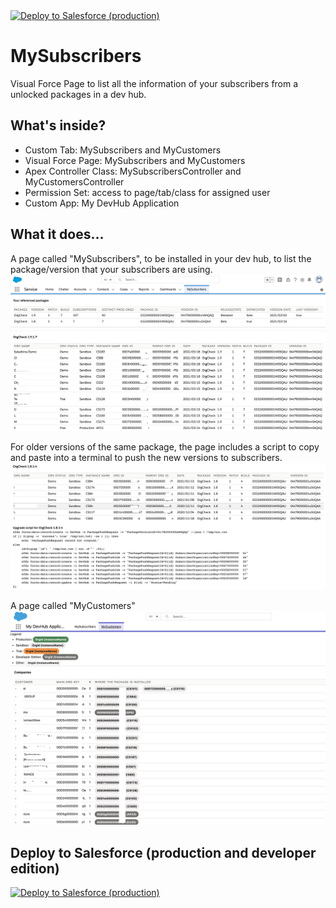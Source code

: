<a href="https://githubsfdeploy.herokuapp.com/app/githubdeploy/VinceFINET/MySubscribers?ref=master">
  <img alt="Deploy to Salesforce (production)" src="https://raw.githubusercontent.com/afawcett/githubsfdeploy/master/deploy.png">
</a>

# MySubscribers
Visual Force Page to list all the information of your subscribers from a unlocked packages in a dev hub.

## What's inside?
- Custom Tab: MySubscribers and MyCustomers
- Visual Force Page: MySubscribers and MyCustomers
- Apex Controller Class: MySubscribersController and MyCustomersController
- Permission Set: access to page/tab/class for assigned user
- Custom App: My DevHub Application

## What it does...
A page called "MySubscribers", to be installed in your dev hub, to list the package/version that your subscribers are using.
![Screenshot #1](/docs/MySubs.png)

For older versions of the same package, the page includes a script to copy and paste into a terminal to push the new versions to subscribers.
![Screenshot #1](/docs/MySubs2.png)

A page called "MyCustomers"
![Screensho #3](/docs/MyCusts.png)

## Deploy to Salesforce (production and developer edition)
<a href="https://githubsfdeploy.herokuapp.com/app/githubdeploy/VinceFINET/MySubscribers?ref=master">
  <img alt="Deploy to Salesforce (production)" src="https://raw.githubusercontent.com/afawcett/githubsfdeploy/master/deploy.png">
</a>
